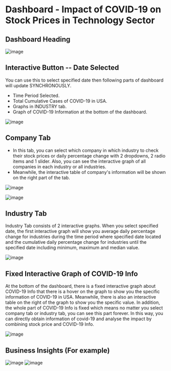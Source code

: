 # Dashboard - Impact of COVID-19 on Stock Prices in Technology Sector

## Dashboard Heading

![image](https://github.com/YyDuanmu/dashboard/blob/master/image_dash/head.png)

## Interactive Button -- Date Selected
You can use this to select specified date then following parts of dashboard will update SYNCHRONOUSLY.
- Time Period Selected. 
- Total Cumulative Cases of COVID-19 in USA.
- Graphs in INDUSTRY tab.
- Graph of COVID-19 Information at the bottom of the dashboard.

![image](https://github.com/YyDuanmu/dashboard/blob/master/image_dash/date_select.png)

## Company Tab
- In this tab, you can select which company in which industry to check their stock prices or daily percentage change with 2 dropdowns, 2 radio items and 1 slider. Also, you can see the interactive graph of all companies in each industry or all industries.
- Meanwhile, the interactive table of company's information will be shown on the right part of the tab.

![image](https://github.com/YyDuanmu/dashboard/blob/master/image_dash/company_tab.png)

![image](https://github.com/YyDuanmu/dashboard/blob/master/image_dash/company_tab_2.png)

## Industry Tab

Industry Tab consists of 2 interactive graphs. When you select specified date, the first interactive graph will show you average daily percentage change 
for industries during the time period where specified date located and the cumulative daily percentage change for industries until the specified date including 
minimum, maximum and median value. 

![image](https://github.com/YyDuanmu/dashboard/blob/master/image_dash/industry_tab_1.png)

## Fixed Interactive Graph of COVID-19 Info

At the bottom of the dashboard, there is a fixed interactive graph about COVID-19 Info that there is a hover on the graph to show you the specific information of 
COVID-19 in USA. Meanwhile, there is also an interactive table on the right of the graph to show you the specific value. In addition, the whole part of COVID-19 Info 
is fixed which means no matter you select company tab or industry tab, you can see this part forever. In this way, you can directly obtain information of covid-19 and 
analyse the impact by combining stock price and COVID-19 Info.

![image](https://github.com/YyDuanmu/dashboard/blob/master/image_dash/covid_info.png)

## Business Insights (For example)

![image](https://github.com/YyDuanmu/dashboard/blob/master/image_dash/insight1.png)
![image](https://github.com/YyDuanmu/dashboard/blob/master/image_dash/insight2.png)
